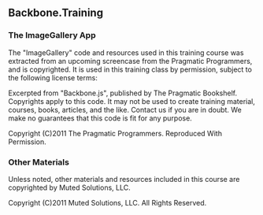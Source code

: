 ## Backbone.Training

### The ImageGallery App

The "ImageGallery" code and resources used in this training course was extracted
from an upcoming screencase from the Pragmatic Programmers, and is copyrighted.
It is used in this training class by permission, subject to the following
license terms:

Excerpted from "Backbone.js", published by The Pragmatic Bookshelf.
Copyrights apply to this code. It may not be used to create training material, 
courses, books, articles, and the like. Contact us if you are in doubt.
We make no guarantees that this code is fit for any purpose.

Copyright (C)2011 The Pragmatic Programmers. Reproduced With Permission.

### Other Materials

Unless noted, other materials and resources included in this course are 
copyrighted by Muted Solutions, LLC.

Copyright (C)2011 Muted Solutions, LLC. All Rights Reserved.
